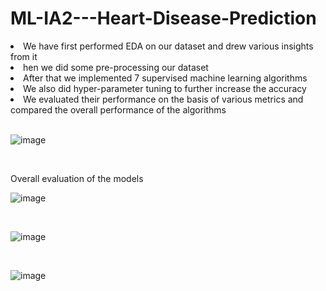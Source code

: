 # ML-IA2---Heart-Disease-Prediction

<li>We have first performed EDA on our dataset and drew various insights from it</li>
<li>hen we did some pre-processing our dataset</li>
<li>After that we implemented 7 supervised machine learning algorithms</li>
<li>We also did hyper-parameter tuning to further increase the accuracy</li>
<li>We evaluated their performance on the basis of various metrics and compared the overall performance of the algorithms</li>

<br>


![image](https://user-images.githubusercontent.com/53979947/141507796-a6b117ce-679a-41f5-b1cd-b2e84645b982.png)

<br>

Overall evaluation of the models

![image](https://user-images.githubusercontent.com/53979947/141507532-583a330f-0c5c-4e1d-8357-adf876a917df.png)

<br>

![image](https://user-images.githubusercontent.com/53979947/141507644-515b6905-c111-441c-bdb6-a801043f1a44.png)


<br>

![image](https://user-images.githubusercontent.com/53979947/141507715-28dea3e2-20a2-4251-b559-8ea2aae4e722.png)



